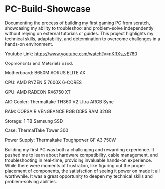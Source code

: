 # PC-Build-Showcase
Documenting the process of building my first gaming PC from scratch, showcasing my ability to troubleshoot and problem-solve independently without relying on external tutorials or guides. This project highlights my technical skills, adaptability, and determination to overcome challenges in a hands-on environment.

Youtube Link: https://www.youtube.com/watch?v=nKRXs_vE760

Copmonents and Materials used:

Motherboard: B650M AORUS ELITE AX 

CPU: AMD RYZEN 5 7600X 6-CORES

GPU: AMD RADEON RX6750 XT

AIO Cooler: Thermaltake TH360 V2 Ultra ARGB Sync

RAM: CORSAIR VENGEANCE RGB DDR5 RAM 32GB

Storage: 1 TB Samsung SSD

Case: ThermalTake Tower 300 

Power Supply: Thermaltake Toughpower GF A3 750W

Building my first PC was both a challenging and rewarding experience. It pushed me to learn about hardware compatibility, cable management, and troubleshooting in real-time, providing invaluable hands-on experience. While there were moments of frustration, like figuring out the proper placement of components, the satisfaction of seeing it power on made it all worthwhile. It was a great opportunity to deepen my technical skills and problem-solving abilities.
